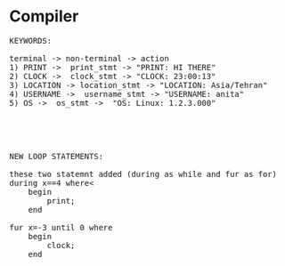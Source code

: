 # Compiler
<pre>
KEYWORDS:

terminal -> non-terminal -> action
1) PRINT ->  print_stmt -> "PRINT: HI THERE"
2) CLOCK ->  clock_stmt -> "CLOCK: 23:00:13"
3) LOCATION -> location_stmt -> "LOCATION: Asia/Tehran"
4) USERNAME ->  username_stmt -> "USERNAME: anita"
5) OS ->  os_stmt ->  "OS: Linux: 1.2.3.000"





NEW LOOP STATEMENTS:

these two statemnt added (during as while and fur as for)
during x==4 where<
	begin
		print;
	end
		
fur x=-3 until 0 where
	begin
		clock;
	end
  </pre>
